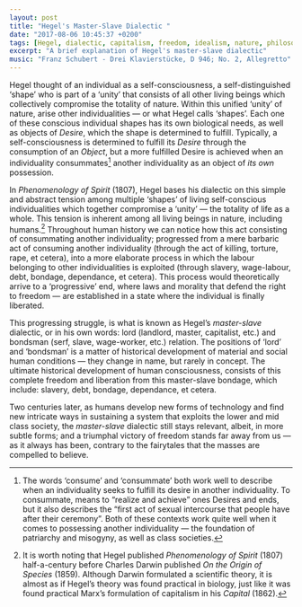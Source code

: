 ```yaml
---
layout: post
title: "Hegel's Master-Slave Dialectic "
date: "2017-08-06 10:45:37 +0200"
tags: [Hegel, dialectic, capitalism, freedom, idealism, nature, philosophy]
excerpt: "A brief explanation of Hegel's master-slave dialectic"
music: "Franz Schubert - Drei Klavierstücke, D 946; No. 2, Allegretto"
---
```


Hegel thought of an individual as a self-consciousness, a self-distinguished ‘shape’ who is part of a ‘unity’ that consists of all other living beings which collectively compromise the totality of nature. Within this unified ‘unity’ of nature, arise other individualities — or what Hegel calls ‘shapes’. Each one of these conscious individual shapes has its own biological needs, as well as objects of _Desire_, which the shape is determined to fulfill. Typically, a self-consciousness is determined to fulfill its *Desire* through the consumption of an *Object*, but a more fulfilled Desire is achieved when an individuality consummates[^note1] another individuality as an object of *its own* possession.

In *Phenomenology of Spirit* (1807), Hegel bases his dialectic on this simple and abstract tension among multiple ‘shapes’ of living self-conscious individualities which together compromise a ‘unity’ — the totality of life as a whole. This tension is inherent among all living beings in nature, including humans.[^note2] Throughout human history we can notice how this act consisting of consummating another individuality; progressed from a mere barbaric act of consuming another individuality (through the act of killing, torture, rape, et cetera), into a more elaborate process in which the labour belonging to other individualities is exploited (through slavery, wage-labour, debt, bondage, dependance, et cetera). This process would theoretically arrive to a ‘progressive’ end, where laws and morality that defend the right to freedom — are established in a state where the individual is finally liberated.

This progressing struggle, is what is known as Hegel’s *master-slave* dialectic, or in his own words: lord (landlord, master, capitalist, etc.) and bondsman (serf, slave, wage-worker, etc.) relation. The positions of ‘lord’ and ‘bondsman’ is a matter of historical development of material and social human conditions — they change in name, but rarely in concept. The ultimate historical development of human consciousness, consists of this complete freedom and liberation from this master-slave bondage, which include: slavery, debt, bondage, dependance, et cetera.

Two centuries later, as humans develop new forms of technology and find new intricate ways in sustaining a system that exploits the lower and mid class society, the *master-slave* dialectic still stays relevant, albeit, in more subtle forms; and a triumphal victory of freedom stands far away from us — as it always has been, contrary to the fairytales that the masses are compelled to believe.

[^note1]: The words ‘consume’ and ‘consummate’ both work well to describe when an individuality seeks to fulfill its desire in another individuality. To consummate, means to “realize and achieve” ones Desires and ends, but it also describes the “first act of sexual intercourse that people have after their ceremony”. Both of these contexts work quite well when it comes to possessing another individuality — the foundation of patriarchy and misogyny, as well as class societies.

[^note2]: It is worth noting that Hegel published *Phenomenology of Spirit* (1807) half-a-century before Charles Darwin published _On the Origin of Species_ (1859). Although Darwin formulated a scientific theory, it is almost as if Hegel’s theory was found practical in biology, just like it was found practical Marx’s formulation of capitalism in his _Capital_ (1862).
